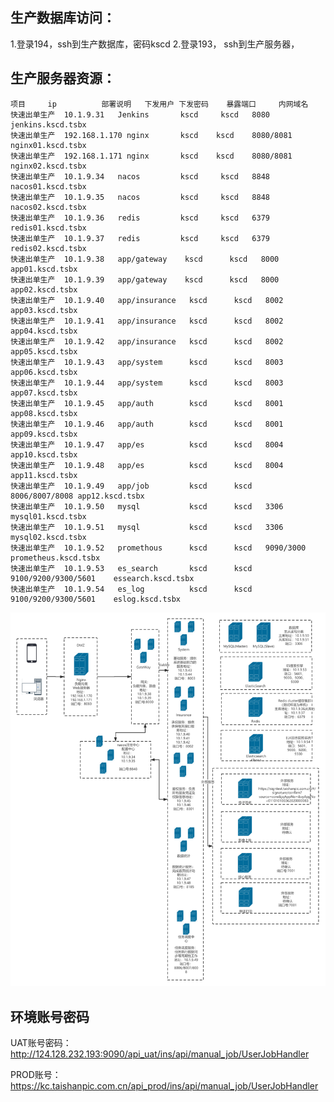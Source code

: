 ## 生产数据库访问：

1.登录194，ssh到生产数据库，密码kscd
2.登录193， ssh到生产服务器，

## 生产服务器资源：

``` 
项目	   ip	       部署说明	  下发用户 下发密码	   暴露端口		内网域名
快速出单生产	10.1.9.31	Jenkins	      kscd	   kscd	  8080		jenkins.kscd.tsbx
快速出单生产	192.168.1.170 nginx       kscd	  kscd	  8080/8081	nginx01.kscd.tsbx
快速出单生产	192.168.1.171 nginx       kscd	  kscd	  8080/8081	nginx02.kscd.tsbx
快速出单生产	10.1.9.34	nacos	      kscd	   kscd	  8848		nacos01.kscd.tsbx
快速出单生产	10.1.9.35	nacos	      kscd	   kscd	  8848		nacos02.kscd.tsbx
快速出单生产	10.1.9.36	redis	      kscd	   kscd	  6379		redis01.kscd.tsbx
快速出单生产	10.1.9.37	redis	      kscd	   kscd	  6379		redis02.kscd.tsbx
快速出单生产	10.1.9.38	app/gateway	   kscd	 	 kscd	8000	  app01.kscd.tsbx
快速出单生产	10.1.9.39	app/gateway	   kscd		 kscd	8000	  app02.kscd.tsbx
快速出单生产	10.1.9.40	app/insurance	kscd	  kscd	 8002	   app03.kscd.tsbx
快速出单生产	10.1.9.41	app/insurance	kscd	  kscd	 8002		app04.kscd.tsbx
快速出单生产	10.1.9.42	app/insurance	kscd	  kscd	 8002	 	app05.kscd.tsbx
快速出单生产	10.1.9.43	app/system		kscd	  kscd	 8003		app06.kscd.tsbx
快速出单生产	10.1.9.44	app/system		kscd	  kscd	 8003		app07.kscd.tsbx
快速出单生产	10.1.9.45	app/auth		kscd	  kscd	 8001		app08.kscd.tsbx
快速出单生产	10.1.9.46	app/auth		kscd	  kscd	 8001		app09.kscd.tsbx
快速出单生产	10.1.9.47	app/es			kscd	  kscd	 8004		app10.kscd.tsbx
快速出单生产	10.1.9.48	app/es			kscd	  kscd	 8004		app11.kscd.tsbx
快速出单生产	10.1.9.49	app/job			kscd	  kscd	 8006/8007/8008	app12.kscd.tsbx
快速出单生产	10.1.9.50	mysql			kscd	  kscd	 3306		mysql01.kscd.tsbx
快速出单生产	10.1.9.51	mysql			kscd	  kscd	 3306		mysql02.kscd.tsbx
快速出单生产	10.1.9.52	promethous		kscd	  kscd	 9090/3000	prometheus.kscd.tsbx
快速出单生产	10.1.9.53	es_search		kscd	  kscd	 9100/9200/9300/5601	essearch.kscd.tsbx
快速出单生产	10.1.9.54	es_log			kscd	  kscd	 9100/9200/9300/5601	eslog.kscd.tsbx

```
![enter description here](./images/图片1.png)

## 环境账号密码

UAT账号密码：
http://124.128.232.193:9090/api_uat/ins/api/manual_job/UserJobHandler

PROD账号：
https://kc.taishanpic.com.cn/api_prod/ins/api/manual_job/UserJobHandler